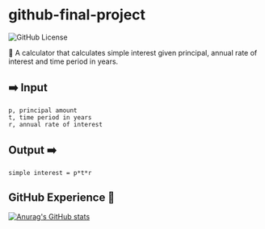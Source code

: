 # github-final-project
![GitHub License](https://img.shields.io/github/license/pepper-mill/github-final-project?style=for-the-badge&link=https%3A%2F%2Fgithub.com%2Fpepper-mill%2Fgithub-final-project%2Fblob%2F2352bf3ba356e5754b6ae10954af12694bbef82f%2FLICENSE)

🧮 A calculator that calculates simple interest given principal, annual rate of interest and time period in years.

## ➡️ Input
	p, principal amount
	t, time period in years
	r, annual rate of interest
## Output ➡️
 	simple interest = p*t*r
## GitHub Experience 🚧

[![Anurag's GitHub stats](https://github-readme-stats.vercel.app/api?username=pepper-mill)](https://github.com/anuraghazra/github-readme-stats)
